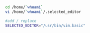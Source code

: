 
 ```bash
 cd /home/`whoami`
 vi /home/`whoami`/.selected_editor
 ```
 ```bash
#add / replace
SELECTED_EDITOR="/usr/bin/vim.basic"
 ```

